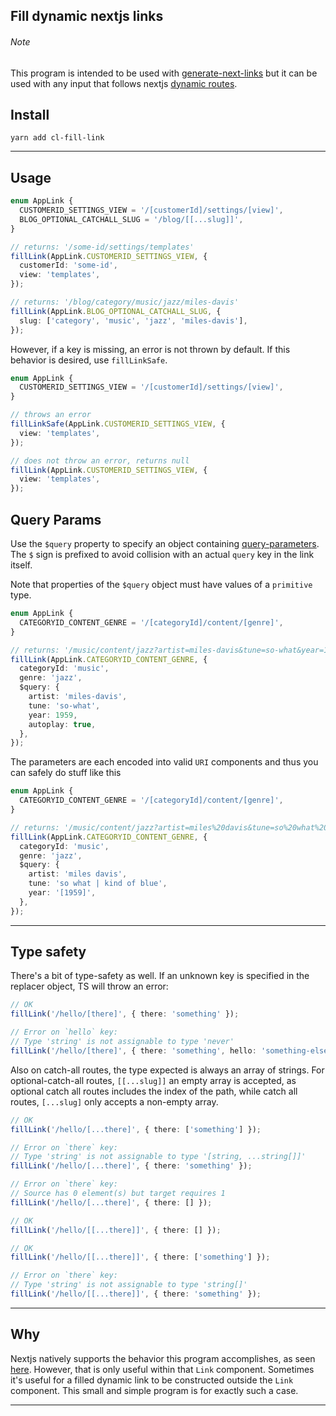 ## Fill dynamic nextjs links

###### Note

This program is intended to be used with [generate-next-links](https://github.com/Lindeneg/generate-next-links) but it can be used with any input that follows nextjs [dynamic routes](https://nextjs.org/docs/routing/dynamic-routes).

## Install

`yarn add cl-fill-link`

---

## Usage

```ts
enum AppLink {
  CUSTOMERID_SETTINGS_VIEW = '/[customerId]/settings/[view]',
  BLOG_OPTIONAL_CATCHALL_SLUG = '/blog/[[...slug]]',
}

// returns: '/some-id/settings/templates'
fillLink(AppLink.CUSTOMERID_SETTINGS_VIEW, {
  customerId: 'some-id',
  view: 'templates',
});

// returns: '/blog/category/music/jazz/miles-davis'
fillLink(AppLink.BLOG_OPTIONAL_CATCHALL_SLUG, {
  slug: ['category', 'music', 'jazz', 'miles-davis'],
});
```

However, if a key is missing, an error is not thrown by default. If this behavior is desired, use `fillLinkSafe`.

```ts
enum AppLink {
  CUSTOMERID_SETTINGS_VIEW = '/[customerId]/settings/[view]',
}

// throws an error
fillLinkSafe(AppLink.CUSTOMERID_SETTINGS_VIEW, {
  view: 'templates',
});

// does not throw an error, returns null
fillLink(AppLink.CUSTOMERID_SETTINGS_VIEW, {
  view: 'templates',
});
```

## Query Params

Use the `$query` property to specify an object containing [query-parameters](https://en.wikipedia.org/wiki/Query_string). The `$` sign is prefixed to avoid collision with an actual `query` key in the link itself.

Note that properties of the `$query` object must have values of a `primitive` type.

```ts
enum AppLink {
  CATEGORYID_CONTENT_GENRE = '/[categoryId]/content/[genre]',
}

// returns: '/music/content/jazz?artist=miles-davis&tune=so-what&year=1959&autoplay=true'
fillLink(AppLink.CATEGORYID_CONTENT_GENRE, {
  categoryId: 'music',
  genre: 'jazz',
  $query: {
    artist: 'miles-davis',
    tune: 'so-what',
    year: 1959,
    autoplay: true,
  },
});
```

The parameters are each encoded into valid `URI` components and thus you can safely do stuff like this

```ts
enum AppLink {
  CATEGORYID_CONTENT_GENRE = '/[categoryId]/content/[genre]',
}

// returns: '/music/content/jazz?artist=miles%20davis&tune=so%20what%20%7C%20kind%20of%20blue&year=%5B1959%5D'
fillLink(AppLink.CATEGORYID_CONTENT_GENRE, {
  categoryId: 'music',
  genre: 'jazz',
  $query: {
    artist: 'miles davis',
    tune: 'so what | kind of blue',
    year: '[1959]',
  },
});
```

---

## Type safety

There's a bit of type-safety as well. If an unknown key is specified in the replacer object, TS will throw an error:

```ts
// OK
fillLink('/hello/[there]', { there: 'something' });

// Error on `hello` key:
// Type 'string' is not assignable to type 'never'
fillLink('/hello/[there]', { there: 'something', hello: 'something-else ' });
```

Also on catch-all routes, the type expected is always an array of strings. For optional-catch-all routes, `[[...slug]]` an empty array is accepted, as optional catch all routes includes the index of the path, while catch all routes, `[...slug]` only accepts a non-empty array.

```ts
// OK
fillLink('/hello/[...there]', { there: ['something'] });

// Error on `there` key:
// Type 'string' is not assignable to type '[string, ...string[]]'
fillLink('/hello/[...there]', { there: 'something' });

// Error on `there` key:
// Source has 0 element(s) but target requires 1
fillLink('/hello/[...there]', { there: [] });

// OK
fillLink('/hello/[[...there]]', { there: [] });

// OK
fillLink('/hello/[[...there]]', { there: ['something'] });

// Error on `there` key:
// Type 'string' is not assignable to type 'string[]'
fillLink('/hello/[[...there]]', { there: 'something' });
```

---

## Why

Nextjs natively supports the behavior this program accomplishes, as seen [here](https://nextjs.org/docs/api-reference/next/link#with-url-object). However, that is only useful within that `Link` component. Sometimes it's useful for a filled dynamic link to be constructed outside the `Link` component. This small and simple program is for exactly such a case.

---
